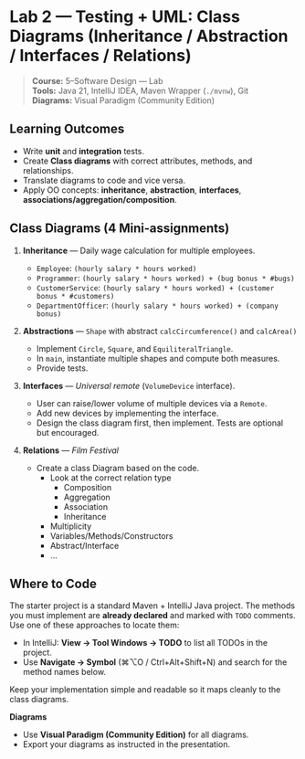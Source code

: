 # Lab 2 — Testing + UML: Class Diagrams (Inheritance / Abstraction / Interfaces / Relations)

> **Course:** 5–Software Design — Lab  
> **Tools:** Java 21, IntelliJ IDEA, Maven Wrapper (`./mvnw`), Git  
> **Diagrams:** Visual Paradigm (Community Edition)

## Learning Outcomes

- Write **unit** and **integration** tests.
- Create **Class diagrams** with correct attributes, methods, and relationships.
- Translate diagrams to code and vice versa.
- Apply OO concepts: **inheritance**, **abstraction**, **interfaces**, **associations/aggregation/composition**.

## Class Diagrams (4 Mini‑assignments)

1. **Inheritance** — Daily wage calculation for multiple employees.
    - `Employee`: `(hourly salary * hours worked)`
    - `Programmer`: `(hourly salary * hours worked) + (bug bonus * #bugs)`
    - `CustomerService`: `(hourly salary * hours worked) + (customer bonus * #customers)`
    - `DepartmentOfficer`: `(hourly salary * hours worked) + (company bonus)`

2. **Abstractions** — `Shape` with abstract `calcCircumference()` and `calcArea()`
    - Implement `Circle`, `Square`, and `EquiliteralTriangle`.
    - In `main`, instantiate multiple shapes and compute both measures.
    - Provide tests.

3. **Interfaces** — *Universal remote* (`VolumeDevice` interface).
    - User can raise/lower volume of multiple devices via a `Remote`.
    - Add new devices by implementing the interface.
    - Design the class diagram first, then implement. Tests are optional but encouraged.

4. **Relations** — *Film Festival*
    - Create a class Diagram based on the code.
        - Look at the correct relation type
            - Composition
            - Aggregation
            - Association
            - Inheritance
        - Multiplicity
        - Variables/Methods/Constructors
        - Abstract/Interface
        - ...

## Where to Code

The starter project is a standard Maven + IntelliJ Java project. The methods you must implement are **already declared**
and marked with `TODO` comments. Use one of these approaches to locate them:

- In IntelliJ: **View → Tool Windows → TODO** to list all TODOs in the project.
- Use **Navigate → Symbol** (⌘⌥O / Ctrl+Alt+Shift+N) and search for the method names below.

Keep your implementation simple and readable so it maps cleanly to the class diagrams.

**Diagrams**

- Use **Visual Paradigm (Community Edition)** for all diagrams.
- Export your diagrams as instructed in the presentation.